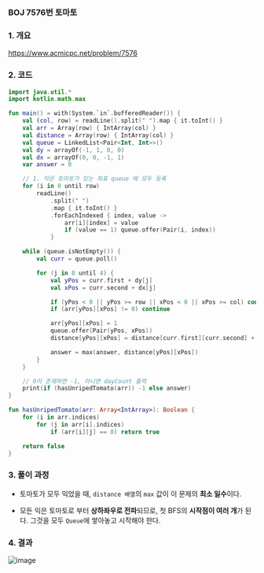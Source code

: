 ### BOJ 7576번 토마토

### 1. 개요

https://www.acmicpc.net/problem/7576

### 2. 코드

```kotlin
import java.util.*
import kotlin.math.max

fun main() = with(System.`in`.bufferedReader()) {
    val (col, row) = readLine().split(" ").map { it.toInt() }
    val arr = Array(row) { IntArray(col) }
    val distance = Array(row) { IntArray(col) }
    val queue = LinkedList<Pair<Int, Int>>()
    val dy = arrayOf(-1, 1, 0, 0)
    val dx = arrayOf(0, 0, -1, 1)
    var answer = 0

    // 1. 익은 토마토가 있는 좌표 queue 에 모두 등록
    for (i in 0 until row)
        readLine()
            .split(" ")
            .map { it.toInt() }
            .forEachIndexed { index, value ->
                arr[i][index] = value
                if (value == 1) queue.offer(Pair(i, index))
            }

    while (queue.isNotEmpty()) {
        val curr = queue.poll()

        for (j in 0 until 4) {
            val yPos = curr.first + dy[j]
            val xPos = curr.second + dx[j]

            if (yPos < 0 || yPos >= row || xPos < 0 || xPos >= col) continue
            if (arr[yPos][xPos] != 0) continue

            arr[yPos][xPos] = 1
            queue.offer(Pair(yPos, xPos))
            distance[yPos][xPos] = distance[curr.first][curr.second] + 1

            answer = max(answer, distance[yPos][xPos])
        }
    }

    // 0이 존재하면 -1, 아니면 dayCount 출력
    print(if (hasUnripedTomato(arr)) -1 else answer)
}

fun hasUnripedTomato(arr: Array<IntArray>): Boolean {
    for (i in arr.indices)
        for (j in arr[i].indices)
            if (arr[i][j] == 0) return true

    return false
}
```

### 3. 풀이 과정

- 토마토가 모두 익었을 때, `distance 배열`의 `max` 값이 이 문제의 **최소 일수**이다.

- 모든 익은 토마토로 부터 **상하좌우로 전파**되므로, 첫 BFS의 **시작점이 여러 개**가 된다. 그것을 모두 `Queue`에 쌓아놓고 시작해야 한다.

### 4. 결과

![image](https://user-images.githubusercontent.com/24761073/88662626-2dbb7600-d115-11ea-962a-1fb09614f4d1.png)